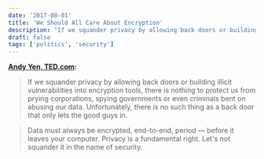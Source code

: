 ```yaml
---
date: '2017-08-01'
title: 'We Should All Care About Encryption'
description: "If we squander privacy by allowing back doors or building illicit vulnerabilities into encryption tools, there is nothing to protect us from prying corporations, spying governments or even criminals bent on abusing our data. Unfortunately, there is no such thing as a back door that only lets the good guys in."
draft: false
tags: ['politics', 'security']
---
```


**[Andy Yen, TED.com](http://ideas.ted.com/why-we-should-all-care-about-encryption-really/):**

> If we squander privacy by allowing back doors or building illicit vulnerabilities into encryption tools, there is nothing to protect us from prying corporations, spying governments or even criminals bent on abusing our data. Unfortunately, there is no such thing as a back door that only lets the good guys in.

> Data must always be encrypted, end-to-end, period — before it leaves your computer. Privacy is a fundamental right. Let's not squander it in the name of security.<!-- excerpt -->
